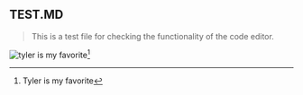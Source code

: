 ## TEST.MD

> This is a test file for checking the functionality of the code editor.

![tyler is my favorite](https://e7.pngegg.com/pngimages/677/461/png-clipart-man-wearing-green-cap-tyler-the-creator-lollapalooza-60th-annual-grammy-awards-rapper-tyler-posey-miscellaneous-celebrities-thumbnail.png)[^1]

[^1]: Tyler is my favorite

